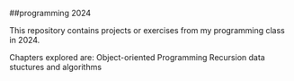 ##programming 2024

This repository contains projects or exercises from my programming class in 2024.

Chapters explored are:
Object-oriented Programming
Recursion
data stuctures and algorithms
